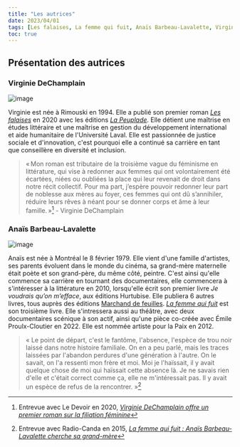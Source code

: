 ```yaml
---
title: "Les autrices"
date: 2023/04/01
tags: [Les falaises, La femme qui fuit, Anaïs Barbeau-Lavalette, Virginie DeChamplain]
toc: true
---
```


## Présentation des autrices

### Virginie DeChamplain

![image](../images/Virginie.jpg)

Virginie est née à Rimouski en 1994. Elle a publié son premier roman [*Les falaises*](https://lapeuplade.com/archives/livres/les-falaises) en 2020 avec les éditions [*La Peuplade*](https://lapeuplade.com/). Elle détient une maîtrise en études littéraire et une maîtrise en gestion du développement international et aide humanitaire de l'Université Laval. Elle est passionnée de justice sociale et d'innovation, c'est pourquoi elle a continué sa carrière en tant que conseillère en diversité et inclusion. 

> « Mon roman est tributaire de la troisième vague du féminisme en littérature, qui vise à redonner aux femmes qui ont volontairement été écartées, niées ou oubliées la place qui leur revenait de droit dans notre récit collectif. Pour ma part, j’espère pouvoir redonner leur part de noblesse aux mères au foyer, ces femmes qui ont dû s’annihiler, réduire leurs rêves à néant pour se donner corps et âme à leur famille. »[^1] - Virginie DeChamplain


### Anaïs Barbeau-Lavalette

![image](../images/Anais.jpg)


Anaïs est née à Montréal le 8 février 1979. Elle vient d'une famille d'artistes, ses parents évoluent dans le monde du cinéma, sa grand-mère maternelle était poète et son grand-père, du même côté, peintre. C'est ainsi qu'elle commence sa carrière en tournant des documentaires, elle commencera à s'intéresser à la littérature en 2010, lorsqu'elle écrit son premier livre *Je voudrais qu’on m’efface*, aux éditions Hurtubise. Elle publiera 6 autres livres, tous auprès des éditions [Marchand de feuilles](https://www.marchanddefeuilles.com/). [*La femme qui fuit*](https://www.marchanddefeuilles.com/portfolio-item/anais-barbeau-lavalette/) est son troisième livre. Elle s'intressera aussi au théâtre, avec deux documentaires scénique à son actif, ainsi qu'une pièce co-créée avec Émile Proulx-Cloutier en 2022. Elle est nommée artiste pour la Paix en 2012.

> « Le point de départ, c'est le fantôme, l'absence, l'espèce de trou noir laissé dans notre histoire familiale. On en a peu parlé, mais les traces laissées par l'abandon perdures d'une génération à l'autre. On le savait, on l'a ressenti mon frère et moi. Moi je l'haïssait, il y avait quelque chose de moi qui haïssait cette absence là. Je ne savais rien d'elle et c'était correct comme ça, elle ne m'intéressait pas. Il y avait un espèce de refus de la rencontrer. »[^2]

[^1]:Entrevue avec Le Devoir en 2020, [*Virginie DeChamplain offre un premier roman sur la filiation féminine*](https://www.ledevoir.com/lire/574819/fiction-quebecoise-celebrer-la-mere)
[^2]:Entrevue avec Radio-Canda en 2015, [*La femme qui fuit : Anaïs Barbeau-Lavalette cherche sa grand-mère*](https://ici.radio-canada.ca/info/videos/media-7341235/femme-qui-fuit-anais-barbeau-lavalette-cherche-sa-grand-mere)